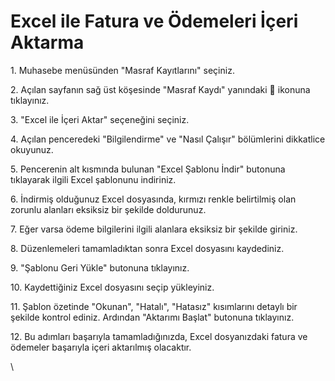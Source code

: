# Excel ile Fatura ve Ödemeleri İçeri Aktarma

1\. Muhasebe menüsünden "Masraf Kayıtlarını" seçiniz.

2\. Açılan sayfanın sağ üst köşesinde "Masraf Kaydı" yanındaki 🔽 ikonuna tıklayınız.

3\. "Excel ile İçeri Aktar" seçeneğini seçiniz.

4\. Açılan penceredeki "Bilgilendirme" ve "Nasıl Çalışır" bölümlerini dikkatlice okuyunuz.

5\. Pencerenin alt kısmında bulunan "Excel Şablonu İndir" butonuna tıklayarak ilgili Excel şablonunu indiriniz.

6\. İndirmiş olduğunuz Excel dosyasında, kırmızı renkle belirtilmiş olan zorunlu alanları eksiksiz bir şekilde doldurunuz.

7\. Eğer varsa ödeme bilgilerini ilgili alanlara eksiksiz bir şekilde giriniz.

8\. Düzenlemeleri tamamladıktan sonra Excel dosyasını kaydediniz.

9\. "Şablonu Geri Yükle" butonuna tıklayınız.

10\. Kaydettiğiniz Excel dosyasını seçip yükleyiniz.

11\. Şablon özetinde "Okunan", "Hatalı", "Hatasız" kısımlarını detaylı bir şekilde kontrol ediniz. Ardından "Aktarımı Başlat" butonuna tıklayınız.

12\. Bu adımları başarıyla tamamladığınızda, Excel dosyanızdaki fatura ve ödemeler başarıyla içeri aktarılmış olacaktır.

\
